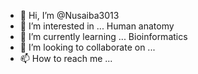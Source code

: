 - 👋 Hi, I’m @Nusaiba3013
- 👀 I’m interested in ... Human anatomy
- 🌱 I’m currently learning ... Bioinformatics
- 💞️ I’m looking to collaborate on ...
- 📫 How to reach me ...

<!---
Nusaiba3013/Nusaiba3013 is a ✨ special ✨ repository because its `README.md` (this file) appears on your GitHub profile.
You can click the Preview link to take a look at your changes.
--->
